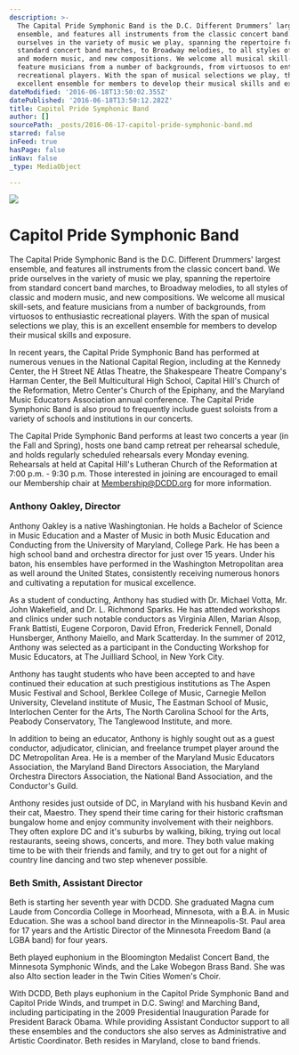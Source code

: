 ```yaml
---
description: >-
  The Capital Pride Symphonic Band is the D.C. Different Drummers’ largest
  ensemble, and features all instruments from the classic concert band. We pride
  ourselves in the variety of music we play, spanning the repertoire from
  standard concert band marches, to Broadway melodies, to all styles of classic
  and modern music, and new compositions. We welcome all musical skill-sets, and
  feature musicians from a number of backgrounds, from virtuosos to enthusiastic
  recreational players. With the span of musical selections we play, this is an
  excellent ensemble for members to develop their musical skills and exposure.
dateModified: '2016-06-18T13:50:02.355Z'
datePublished: '2016-06-18T13:50:12.282Z'
title: Capitol Pride Symphonic Band
author: []
sourcePath: _posts/2016-06-17-capitol-pride-symphonic-band.md
starred: false
inFeed: true
hasPage: false
inNav: false
_type: MediaObject

---
```

![](https://the-grid-user-content.s3-us-west-2.amazonaws.com/7f618714-5c6b-492a-a81e-6faee2647bc3.jpg)

# Capitol Pride Symphonic Band

The Capital Pride Symphonic Band is the D.C. Different Drummers' largest ensemble, and features all instruments from the classic concert band. We pride ourselves in the variety of music we play, spanning the repertoire from standard concert band marches, to Broadway melodies, to all styles of classic and modern music, and new compositions. We welcome all musical skill-sets, and feature musicians from a number of backgrounds, from virtuosos to enthusiastic recreational players. With the span of musical selections we play, this is an excellent ensemble for members to develop their musical skills and exposure.

In recent years, the Capital Pride Symphonic Band has performed at numerous venues in the National Capital Region, including at the Kennedy Center, the H Street NE Atlas Theatre, the Shakespeare Theatre Company's Harman Center, the Bell Multicultural High School, Capital Hill's Church of the Reformation, Metro Center's Church of the Epiphany, and the Maryland Music Educators Association annual conference. The Capital Pride Symphonic Band is also proud to frequently include guest soloists from a variety of schools and institutions in our concerts.

The Capital Pride Symphonic Band performs at least two concerts a year (in the Fall and Spring), hosts one band camp retreat per rehearsal schedule, and holds regularly scheduled rehearsals every Monday evening. Rehearsals at held at Capital Hill's Lutheran Church of the Reformation at 7:00 p.m. - 9:30 p.m. Those interested in joining are encouraged to email our Membership chair at [Membership@DCDD.org][0] for more information.

### Anthony Oakley, Director

Anthony Oakley is a native Washingtonian. He holds a Bachelor of Science in Music Education and a Master of Music in both Music Education and Conducting from the University of Maryland, College Park. He has been a high school band and orchestra director for just over 15 years. Under his baton, his ensembles have performed in the Washington Metropolitan area as well around the United States, consistently receiving numerous honors and cultivating a reputation for musical excellence.

As a student of conducting, Anthony has studied with Dr. Michael Votta, Mr. John Wakefield, and Dr. L. Richmond Sparks. He has attended workshops and clinics under such notable conductors as Virginia Allen, Marian Alsop, Frank Battisti, Eugene Corporon, David Efron, Frederick Fennell, Donald Hunsberger, Anthony Maiello, and Mark Scatterday. In the summer of 2012, Anthony was selected as a participant in the Conducting Workshop for Music Educators, at The Juilliard School, in New York City.

Anthony has taught students who have been accepted to and have continued their education at such prestigious institutions as The Aspen Music Festival and School, Berklee College of Music, Carnegie Mellon University, Cleveland institute of Music, The Eastman School of Music, Interlochen Center for the Arts, The North Carolina School for the Arts, Peabody Conservatory, The Tanglewood Institute, and more.

In addition to being an educator, Anthony is highly sought out as a guest conductor, adjudicator, clinician, and freelance trumpet player around the DC Metropolitan Area. He is a member of the Maryland Music Educators Association, the Maryland Band Directors Association, the Maryland Orchestra Directors Association, the National Band Association, and the Conductor's Guild.

Anthony resides just outside of DC, in Maryland with his husband Kevin and their cat, Maestro. They spend their time caring for their historic craftsman bungalow home and enjoy community involvement with their neighbors. They often explore DC and it's suburbs by walking, biking, trying out local restaurants, seeing shows, concerts, and more. They both value making time to be with their friends and family, and try to get out for a night of country line dancing and two step whenever possible.

### Beth Smith, Assistant Director

Beth is starting her seventh year with DCDD. She graduated Magna cum Laude from Concordia College in Moorhead, Minnesota, with a B.A. in Music Education. She was a school band director in the Minneapolis-St. Paul area for 17 years and the Artistic Director of the Minnesota Freedom Band (a LGBA band) for four years.

Beth played euphonium in the Bloomington Medalist Concert Band, the Minnesota Symphonic Winds, and the Lake Wobegon Brass Band. She was also Alto section leader in the Twin Cities Women's Choir.

With DCDD, Beth plays euphonium in the Capitol Pride Symphonic Band and Capitol Pride Winds, and trumpet in D.C. Swing! and Marching Band, including participating in the 2009 Presidential Inauguration Parade for President Barack Obama. While providing Assistant Conductor support to all these ensembles and the conductors she also serves as Administrative and Artistic Coordinator. Beth resides in Maryland, close to band friends.

[0]: mailto:membership@dcdd.org